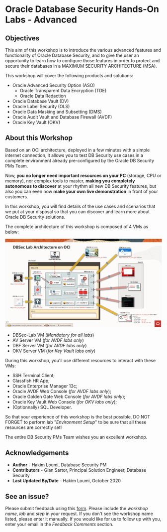 # Oracle Database Security Hands-On Labs - Advanced

## Objectives
This aim of this workshop is to introduce the various advanced features and functionality of Oracle Database Security, and to give the user an opportunity to learn how to configure those features in order to protect and secure their databases in a MAXIMUM SECURITY ARCHITECTURE (MSA).

This workshop will cover the following products and solutions:
- Oracle Advanced Security Option (ASO)
   - Oracle Transparent Data Encryption (TDE)
   - Oracle Data Redaction
-  Oracle Database Vault (DV)
-  Oracle Label Security (OLS)
- Oracle Data Masking and Subsetting (DMS)
- Oracle Audit Vault and Database Firewall (AVDF)
- Oracle Key Vault (OKV)

## About this Workshop
Based on an OCI architecture, deployed in a few minutes with a simple internet connection, it allows you to test DB Security use cases in a complete environment already pre-configured by the Oracle DB Security PMs Team.

Now, **you no longer need important resources on your PC** (storage, CPU or memory), nor complex tools to master, **making you completely autonomous to discover** at your rhythm all new DB Security features, but also you can even now **make your own live demonstration** in front of your customers.

In this workshop, you will find details of the use cases and scenarios that we put at your disposal so that you can discover and learn more about Oracle DB Security solutions.

The complete architecture of this workshop is composed of 4 VMs as below:

![](./images/dbseclab-v3-archi.png)

- DBSec-Lab VM (*Mandatory for all labs*)
- AV Server VM (*for AVDF labs only*)
- DBF Server VM (*for AVDF labs only*)
- OKV Server VM (*for Key Vault labs only*)

During this workshop, you'll use different resources to interact with these VMs:
- SSH Terminal Client;
- Glassfish HR App;
- Oracle Enterprise Manager 13c;
- Oracle AVDF Web Console (*for AVDF labs only*);
- Oracle Golden Gate Web Console (*for AVDF labs only*);
- Oracle Key Vault Web Console (*for OKV labs only*);
- (Optionnally) SQL Developer.

So that your experience of this workshop is the best possible, DO NOT FORGET to perform lab "*Environment Setup*" to be sure that all these resources are correctly set!

The entire DB Security PMs Team wishes you an excellent workshop.

## Acknowledgements
- **Author** - Hakim Loumi, Database Security PM
- **Contributors** - Gian Sartor, Principal Solution Engineer, Database Security
- **Last Updated By/Date** - Hakim Loumi, October 2020

## See an issue?
Please submit feedback using this [form](https://apexapps.oracle.com/pls/apex/f?p=133:1:::::P1_FEEDBACK:1). Please include the *workshop name*, *lab* and *step* in your request.  If you don't see the workshop name listed, please enter it manually. If you would like for us to follow up with you, enter your email in the *Feedback Comments* section.
